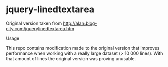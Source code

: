 jquery-linedtextarea
====================

Original version taken from http://alan.blog-city.com/jquerylinedtextarea.htm

Usage
<script>
$(function() {

  // Target all classed with ".lined"
  $(".lined").linedtextarea(
    {selectedLine: 1}
  );

  // Target a single one
  $("#mytextarea").linedtextarea();

});
</script>

This repo contains modification made to the original version that improves performance when working with a really large dataset (> 10 000 lines). With that amount of lines the original version was proving unusable.